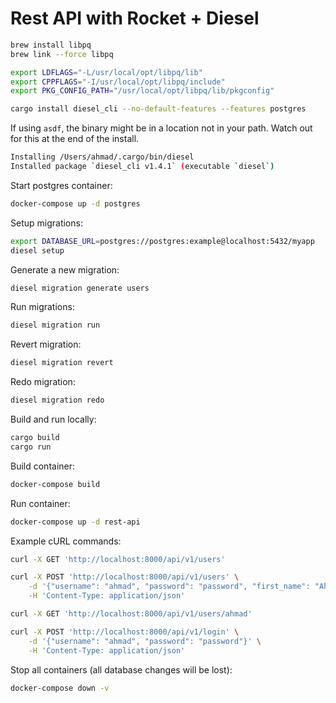 # Rest API with Rocket + Diesel

```bash
brew install libpq
brew link --force libpq

export LDFLAGS="-L/usr/local/opt/libpq/lib"
export CPPFLAGS="-I/usr/local/opt/libpq/include"
export PKG_CONFIG_PATH="/usr/local/opt/libpq/lib/pkgconfig"

cargo install diesel_cli --no-default-features --features postgres
```

If using `asdf`, the binary might be in a location not in your path. Watch out
for this at the end of the install.

```bash
Installing /Users/ahmad/.cargo/bin/diesel
Installed package `diesel_cli v1.4.1` (executable `diesel`)
```

Start postgres container:

```bash
docker-compose up -d postgres
```

Setup migrations:

```bash
export DATABASE_URL=postgres://postgres:example@localhost:5432/myapp
diesel setup
```

Generate a new migration:

```bash
diesel migration generate users
```

Run migrations:

```bash
diesel migration run
```

Revert migration:

```bash
diesel migration revert
```

Redo migration:

```bash
diesel migration redo
```

Build and run locally:

```bash
cargo build
cargo run
```

Build container:

```bash
docker-compose build
```

Run container:

```bash
docker-compose up -d rest-api
```

Example cURL commands:

```bash
curl -X GET 'http://localhost:8000/api/v1/users'
```

```bash
curl -X POST 'http://localhost:8000/api/v1/users' \
    -d '{"username": "ahmad", "password": "password", "first_name": "Ahmad"}' \
    -H 'Content-Type: application/json'
```

```bash
curl -X GET 'http://localhost:8000/api/v1/users/ahmad'
```

```bash
curl -X POST 'http://localhost:8000/api/v1/login' \
    -d '{"username": "ahmad", "password": "password"}' \
    -H 'Content-Type: application/json'
```

Stop all containers (all database changes will be lost):

```bash
docker-compose down -v
```